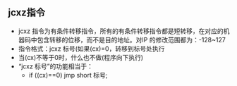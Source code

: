 ## jcxz指令
- jcxz 指令为有条件转移指令，所有的有条件转移指令都是短转移，在对应的机器码中包含转移的位移，而不是目的地址。对IP 的修改范围都为：-128~127
- 指令格式：jcxz 标号(如果(cx)=0，转移到标号处执行
- 当(cx)不等于0时，什么也不做(程序向下执行)
- “jcxz 标号”的功能相当于：
  - if ((cx)==0) jmp short 标号;